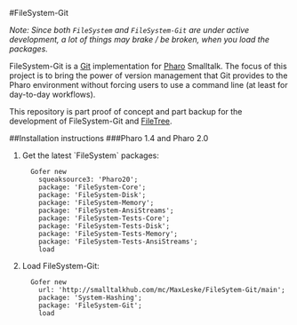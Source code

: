 #FileSystem-Git

*Note: Since both `FileSystem` and `FileSystem-Git` are under active development, a lot of things may brake / be broken, when you load the packages.*

FileSystem-Git is a [Git](http://www.git-scm.com) implementation for [Pharo](http://www.pharo-project.org) Smalltalk. The focus of this project is to bring the power of version management that Git provides to the Pharo environment without forcing users to use a command line (at least for day-to-day workflows).

This repository is part proof of concept and part backup for the development of FileSystem-Git and [FileTree](https://github.com/dalehenrich/filetree).

##Installation instructions
###Pharo 1.4 and Pharo 2.0
<ol>
<li>Get the latest `FileSystem` packages:</li>

```smalltalk
  Gofer new
    squeaksource3: 'Pharo20';
    package: 'FileSystem-Core';
    package: 'FileSystem-Disk';
    package: 'FileSystem-Memory';
    package: 'FileSystem-AnsiStreams';
    package: 'FileSystem-Tests-Core';
    package: 'FileSystem-Tests-Disk';
    package: 'FileSystem-Tests-Memory';
    package: 'FileSystem-Tests-AnsiStreams';
    load
```

<li>Load FileSystem-Git:</li>

```smalltalk
  Gofer new
    url: 'http://smalltalkhub.com/mc/MaxLeske/FileSytem-Git/main';
    package: 'System-Hashing';
    package: 'FileSystem-Git';
    load
```
</ul>
